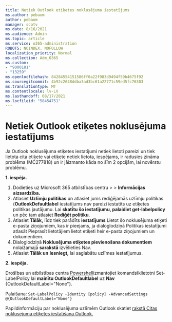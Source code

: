 ```yaml
---
title: Netiek Outlook etiķetes noklusējuma iestatījums
ms.author: pebaum
author: pebaum
manager: scotv
ms.date: 8/16/2021
ms.audience: Admin
ms.topic: article
ms.service: o365-administration
ROBOTS: NOINDEX, NOFOLLOW
localization_priority: Normal
ms.collection: Adm_O365
ms.custom:
- "9000181"
- "13259"
ms.openlocfilehash: 84284554151586ff0a22f983d9494f59b4675f92
ms.sourcegitcommit: 4b92c2648ddba3ad3bc61a22771c59ed5fc76303
ms.translationtype: MT
ms.contentlocale: lv-LV
ms.lasthandoff: 08/17/2021
ms.locfileid: "58454751"
---
```

# <a name="default-outlook-label-setting-not-applied"></a>Netiek Outlook etiķetes noklusējuma iestatījums

Ja Outlook noklusējuma etiķetes iestatījumi netiek lietoti pareizi un tiek lietota cita etiķete vai etiķete netiek lietota, iespējams, ir radusies zināma problēma (MC277818) un ir jāizmanto kāda no šīm 2 opcijām, lai novērstu problēmu.

**1. iespēja.**

1. Dodieties uz Microsoft 365 atbilstības centru >   >  **Informācijas aizsardzība.**
1. Atlasiet **Uzlīmju politikas** un atlasiet jums rediģējamās uzlīmju politikas (**OutlookDefaultlabel** iestatījums nav pareizi iestatīts uz etiķetes politikas jautājumu. Lai **skatītu šo iestatījumu, palaidiet get-labelpolicy** un pēc tam atlasiet **Rediģēt politiku**.
1. Atlasiet **Tālāk,** līdz tiek parādīts **iestatījums** Lietot šo noklusējuma etiķeti e-pasta ziņojumiem, kas ir pieejams, ja dialoglodziņā Politikas iestatījumi atlasāt Pieprasīt lietotājiem lietot etiķeti heir e-pasta ziņojumiem un dokumentiem.  
1. Dialoglodziņā **Noklusējuma etiķetes pievienošana dokumentiem** nolaižamajā **sarakstā** izvēlieties Nav.
1. Atlasiet **Tālāk un** **Iesniegt,** lai saglabātu uzlīmes iestatījumus.

**2. iespēja.**

Drošības un atbilstības centra [Powershell](https://docs.microsoft.com/powershell/exchange/connect-to-scc-powershell?view=exchange-ps)izmantojiet komandsīklietotni Set-LabelPolicy lai **mainītu OutlookDefaultlabel** uz **Nav** {OutlookDefaultLabel="None"}.

Palaišana: `Set-LabelPolicy -Identity [policy] -AdvancedSettings @{OutlookDefaultLabel="None"}`

Papildinformāciju par noklusējuma uzlīmēm Outlook skatiet [rakstā Citas noklusējuma etiķetes iestatīšana Outlook.](https://docs.microsoft.com/azure/information-protection/rms-client/clientv2-admin-guide-customizations#set-a-different-default-label-for-outlook)